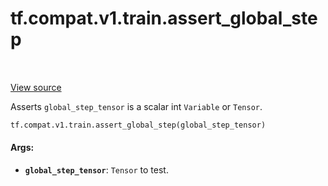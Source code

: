 <div itemscope itemtype="http://developers.google.com/ReferenceObject">
<meta itemprop="name" content="tf.compat.v1.train.assert_global_step" />
<meta itemprop="path" content="Stable" />
</div>

# tf.compat.v1.train.assert_global_step

<!-- Insert buttons and diff -->

<table class="tfo-notebook-buttons tfo-api" align="left">
</table>

<a target="_blank" href="/code/stable/tensorflow/python/training/training_util.py">View source</a>



Asserts `global_step_tensor` is a scalar int `Variable` or `Tensor`.

``` python
tf.compat.v1.train.assert_global_step(global_step_tensor)
```



<!-- Placeholder for "Used in" -->


#### Args:


* <b>`global_step_tensor`</b>: `Tensor` to test.

